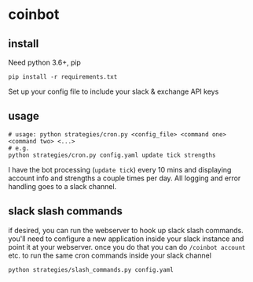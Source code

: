 # coinbot

## install

Need python 3.6+, pip

```
pip install -r requirements.txt
```

Set up your config file to include your slack & exchange API keys

## usage

```
# usage: python strategies/cron.py <config_file> <command one> <command two> <...>
# e.g.
python strategies/cron.py config.yaml update tick strengths
```

I have the bot processing (`update tick`) every 10 mins and displaying account info and strengths a couple times per day. All logging and error handling goes to a slack channel.

## slack slash commands

if desired, you can run the webserver to hook up slack slash commands. you'll need to configure a new application inside your slack instance and point it at your webserver. once you do that you can do `/coinbot account` etc. to run the same cron commands inside your slack channel

```
python strategies/slash_commands.py config.yaml
```
